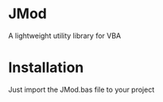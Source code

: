 # JMod
A lightweight utility library for VBA


# Installation
Just import the JMod.bas file to your project

